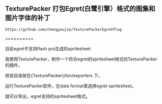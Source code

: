 ## TexturePacker 打包Egret(白鹭引擎）格式的图集和图片字体的补丁

`https://github.com/chengyoujie/TexturePackerEgretPlug`

==========

目前egret不支持flash pro生成的spritesheet

我使用TexturePacker，制作一个符合egret的spritesheet格式的TexturePacker的插件。

把该目录放在{TexturePacker}/bin/exporters 下。

运行TexturePacker软件，在data format里选择egret-spritesheet。

就可以导出，egret支持的spritesheet格式。

